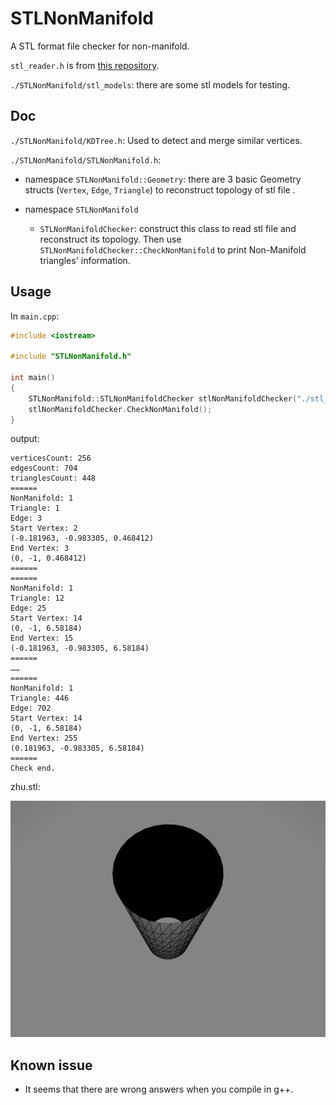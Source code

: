 # STLNonManifold

A STL format file checker for non-manifold.

`stl_reader.h` is from [this repository](https://github.com/sreiter/stl_reader).

`./STLNonManifold/stl_models`: there are some stl models for testing.

## Doc
`./STLNonManifold/KDTree.h`: Used to detect and merge similar vertices.

`./STLNonManifold/STLNonManifold.h`:
- namespace `STLNonManifold::Geometry`: there are 3 basic Geometry structs (`Vertex`, `Edge`, `Triangle`) to reconstruct topology of stl file .

- namespace `STLNonManifold`
    - `STLNonManifoldChecker`: construct this class to read stl file and reconstruct its topology. Then use `STLNonManifoldChecker::CheckNonManifold` to print Non-Manifold triangles' information.

## Usage

In `main.cpp`:

```cpp
#include <iostream>

#include "STLNonManifold.h"

int main()
{
    STLNonManifold::STLNonManifoldChecker stlNonManifoldChecker("./stl_models/zhu.stl");
    stlNonManifoldChecker.CheckNonManifold();
}

```

output:
```
verticesCount: 256
edgesCount: 704
trianglesCount: 448
======
NonManifold: 1
Triangle: 1
Edge: 3
Start Vertex: 2
(-0.181963, -0.983305, 0.468412)
End Vertex: 3
(0, -1, 0.468412)
======
======
NonManifold: 1
Triangle: 12
Edge: 25
Start Vertex: 14
(0, -1, 6.58184)
End Vertex: 15
(-0.181963, -0.983305, 6.58184)
======
……
======
NonManifold: 1
Triangle: 446
Edge: 702
Start Vertex: 14
(0, -1, 6.58184)
End Vertex: 255
(0.181963, -0.983305, 6.58184)
======
Check end.
```

zhu.stl:

![zhu](./STLNonManifold/stl_models/zhu.png)

## Known issue

- It seems that there are wrong answers when you compile in g++. 
